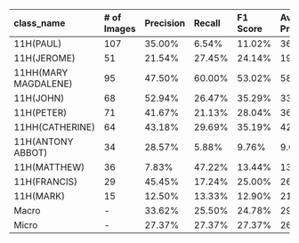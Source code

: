 | class_name           | # of Images   | Precision   | Recall   | F1 Score   | Average Precision   |
|:---------------------|:--------------|:------------|:---------|:-----------|:--------------------|
| 11H(PAUL)            | 107           | 35.00%      | 6.54%    | 11.02%     | 36.19%              |
| 11H(JEROME)          | 51            | 21.54%      | 27.45%   | 24.14%     | 19.11%              |
| 11HH(MARY MAGDALENE) | 95            | 47.50%      | 60.00%   | 53.02%     | 58.51%              |
| 11H(JOHN)            | 68            | 52.94%      | 26.47%   | 35.29%     | 33.52%              |
| 11H(PETER)           | 71            | 41.67%      | 21.13%   | 28.04%     | 36.30%              |
| 11HH(CATHERINE)      | 64            | 43.18%      | 29.69%   | 35.19%     | 42.31%              |
| 11H(ANTONY ABBOT)    | 34            | 28.57%      | 5.88%    | 9.76%      | 9.06%               |
| 11H(MATTHEW)         | 36            | 7.83%       | 47.22%   | 13.44%     | 13.54%              |
| 11H(FRANCIS)         | 29            | 45.45%      | 17.24%   | 25.00%     | 26.89%              |
| 11H(MARK)            | 15            | 12.50%      | 13.33%   | 12.90%     | 21.60%              |
| Macro                | -             | 33.62%      | 25.50%   | 24.78%     | 29.70%              |
| Micro                | -             | 27.37%      | 27.37%   | 27.37%     | 26.08%              |